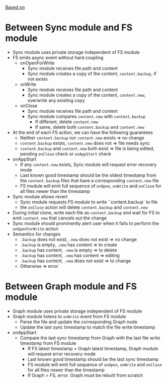 [Based on](./RFC-20230416-multi-module-sync.md)

# Between Sync module and FS module

- Sync module uses private storage independent of FS module
- FS emits async event without hard coupling
  - onOpenForWrite
    - Sync module receives file path and content
    - Sync module creates a copy of the content, `content.backup`, if not exists
  - onWrite
    - Sync module receives file path and content
    - Sync module creates a copy of the content, `content.new`, overwrite any existing copy
  - onClose
    - Sync module receives file path and content
    - Sync module compares `content.new` with `content.backup`
      - If different, delete `content.new`
      - If same, delete both `content.backup` and `content.new`
- At the end of each FS action, we can have the following guarantees
  - Neither `content.backup` nor `content.new` exists => no change
  - `content.backup` exists, `content.new` does not => file needs sync
  - `content.backup` and `content.new` both exist => file is being edited, pending `onClose` check or `onAppStart` check
- onAppStart
  - If any `content.new` exists, Sync module will request error recovery mode
  - Last known good timestamp should be the oldest timestamp from the `content.backup` files that have a corresponding `content.new` file
  - FS module will emit full sequence of `onOpen`, `onWrite` and `onClose` for all files newer than the timestamp
- Sync module allows revert
  - Sync module requests FS module to write ``content.backup` to file
  - the `onClose` action will delete `content.backup` and `content.new`
- During initial clone, write each file as `content.backup` and wait for FS to emit `content.new` that cancels out the change
- Sync module should prominently alert user when it fails to perform the `onOpenForWrite` action
- Semantics for changes
  - `.backup` does not exist, `.new` does not exist => no change
  - `.backup` is empty, `.new` has content => to create
  - `.backup` has content, `.new` is empty => to delete
  - `.backup` has content, `.new` has content => editing
  - `.backup` has content, `.new` does not exist => to change
  - Otherwise => error

# Between Graph module and FS module

- Graph module uses private storage independent of FS module
- Graph module listens to `onWrite` event from FS module
  - Parse the file and update the corresponding Graph node
  - Update the last sync timestamp to match the file write timestamp
- onAppStart
  - Compare the last sync timestamp from Graph with the last file write timestamp from FS module
    - If FS latest timestamp > Graph latest timestamp, Graph module will request error recovery mode
    - Last known good timestamp should be the last sync timestamp
    - FS module will emit full sequence of `onOpen`, `onWrite` and `onClose` for all files newer than the timestamp
    - If Graph > FS, error. Graph must be rebuilt from scratch
